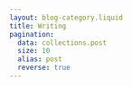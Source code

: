 ```yaml
---
layout: blog-category.liquid
title: Writing
pagination:
  data: collections.post
  size: 10
  alias: post
  reverse: true
---
```

